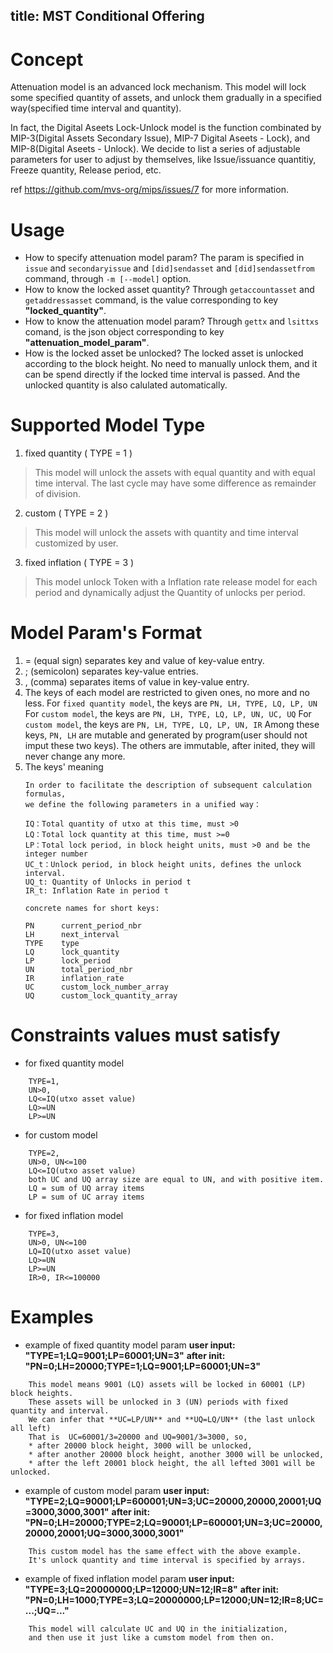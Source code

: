 title: MST Conditional Offering
---

# Concept
Attenuation model is an advanced lock mechanism. This model will lock some specified quantity of assets, and unlock them gradually in a specified way(specified time interval and quantity).

In fact, the Digital Aseets Lock-Unlock model is the function combinated by MIP-3(Digital Assets Secondary Issue), MIP-7 Digital Aseets - Lock), and MIP-8(Digital Aseets - Unlock). We decide to list a series of adjustable parameters for user to adjust by themselves, like Issue/issuance quantitiy, Freeze quantity, Release period, etc.

ref <https://github.com/mvs-org/mips/issues/7> for more information.

# Usage
* How to specify attenuation model param?
    The param is specified in `issue` and `secondaryissue` and `[did]sendasset` and `[did]sendassetfrom` command, through `-m [--model]` option.
* How to know the locked asset quantity?
    Through `getaccountasset` and `getaddressasset` command, is the value corresponding to key **"locked_quantity"**.
* How to know the attenuation model param?
    Through `gettx` and `lsittxs` comand, is the json object corresponding to key **"attenuation_model_param"**.
* How is the locked asset be unlocked?
    The locked asset is unlocked according to the block height. No need to manually unlock them, and it can be spend directly if the locked time interval is passed. And the unlocked quantity is also calulated automatically.

# Supported Model Type
1. fixed quantity ( TYPE = 1 )
> This model will unlock the assets with equal quantity and with equal time interval.
> The last cycle may have some difference as remainder of division.

2. custom ( TYPE = 2 )
> This model will unlock the assets with quantity and time interval customized by user.

3. fixed inflation ( TYPE = 3 )
> This model unlock Token with a Inflation rate release model for each period and dynamically adjust the Quantity of unlocks per period.

# Model Param's Format
1. = (equal sign) separates key and value of key-value entry.
2. ; (semicolon) separates key-value entries.
3. , (comma) separates items of value in key-value entry.
4. The keys of each model are restricted to given ones, no more and no less.
    For `fixed quantity model`, the keys are `PN, LH, TYPE, LQ, LP, UN`
    For `custom model`, the keys are `PN, LH, TYPE, LQ, LP, UN, UC, UQ`
    For `custom model`, the keys are `PN, LH, TYPE, LQ, LP, UN, IR`
    Among these keys, `PN, LH` are mutable and generated by program(user should not imput these two keys).
    The others are immutable, after inited, they will never change any more.
5. The keys' meaning
    ```
    In order to facilitate the description of subsequent calculation formulas,
    we define the following parameters in a unified way：

    IQ：Total quantity of utxo at this time, must >0
    LQ：Total lock quantity at this time, must >=0
    LP：Total lock period, in block height units, must >0 and be the integer number
    UC_t：Unlock period, in block height units, defines the unlock interval.
    UQ_t: Quantity of Unlocks in period t
    IR_t: Inflation Rate in period t

    concrete names for short keys:

    PN      current_period_nbr
    LH      next_interval
    TYPE    type
    LQ      lock_quantity
    LP      lock_period
    UN      total_period_nbr
    IR      inflation_rate
    UC      custom_lock_number_array
    UQ      custom_lock_quantity_array
    ```

# Constraints values must satisfy
* for fixed quantity model
```
    TYPE=1,
    UN>0,
    LQ<=IQ(utxo asset value)
    LQ>=UN
    LP>=UN
```
* for custom model
```
    TYPE=2,
    UN>0, UN<=100
    LQ<=IQ(utxo asset value)
    both UC and UQ array size are equal to UN, and with positive item.
    LQ = sum of UQ array items
    LP = sum of UC array items
```
* for fixed inflation model
```
    TYPE=3,
    UN>0, UN<=100
    LQ=IQ(utxo asset value)
    LQ>=UN
    LP>=UN
    IR>0, IR<=100000
```

# Examples
* example of fixed quantity model param
    **user input: "TYPE=1;LQ=9001;LP=60001;UN=3"**
    **after init: "PN=0;LH=20000;TYPE=1;LQ=9001;LP=60001;UN=3"**
```
    This model means 9001 (LQ) assets will be locked in 60001 (LP) block heights.
    These assets will be unlocked in 3 (UN) periods with fixed quantity and interval.
    We can infer that **UC=LP/UN** and **UQ=LQ/UN** (the last unlock all left)
    That is  UC=60001/3=20000 and UQ=9001/3=3000, so,
    * after 20000 block height, 3000 will be unlocked,
    * after another 20000 block height, another 3000 will be unlocked,
    * after the left 20001 block height, the all lefted 3001 will be unlocked.
```
* example of custom model param
    **user input: "TYPE=2;LQ=90001;LP=600001;UN=3;UC=20000,20000,20001;UQ=3000,3000,3001"**
    **after init: "PN=0;LH=20000;TYPE=2;LQ=90001;LP=600001;UN=3;UC=20000,20000,20001;UQ=3000,3000,3001"**
```
    This custom model has the same effect with the above example.
    It's unlock quantity and time interval is specified by arrays.
```
* example of fixed inflation model param
    **user input: "TYPE=3;LQ=20000000;LP=12000;UN=12;IR=8"**
    **after init: "PN=0;LH=1000;TYPE=3;LQ=20000000;LP=12000;UN=12;IR=8;UC=...;UQ=..."**
```
    This model will calculate UC and UQ in the initialization,
    and then use it just like a cumstom model from then on.
```

